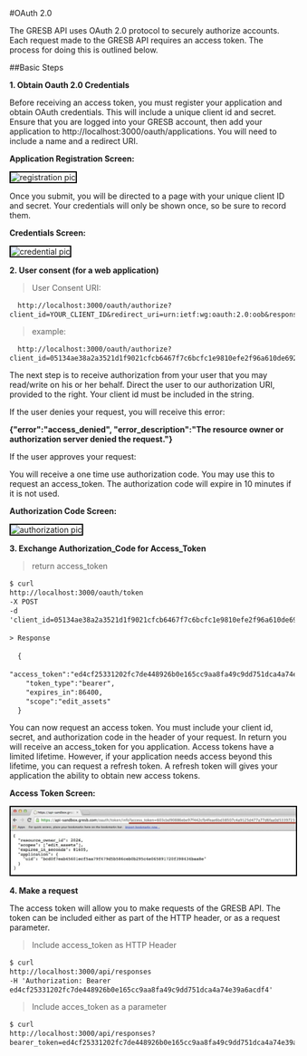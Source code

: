 
#OAuth 2.0 

The GRESB API uses OAuth 2.0 protocol to securely authorize accounts. Each request made to the GRESB API requires an access token.  The process for doing this is outlined below.


##Basic Steps

**1. Obtain Oauth 2.0 Credentials** 

Before receiving an access token, you must register your application and obtain OAuth credentials.  This will include a unique client id and secret.  Ensure that you are logged into your GRESB account, then add your application to http://localhost:3000/oauth/applications.  You will need to include a name and a redirect URI. 

**Application Registration Screen:**

 <img src="/images/oauth_pictures/register.jpg" alt="registration pic" style="border:2px solid black">

Once you submit, you will be directed to a page with your unique client ID and secret.  Your credentials will only be shown once, so be sure to record them.   
 
**Credentials Screen:**

<img src="/images/oauth_pictures/credential.jpg" alt="credential pic" style="border:2px solid black"> 


**2. User consent (for a web application)**

>User Consent URI:

```shell
  http://localhost:3000/oauth/authorize?client_id=YOUR_CLIENT_ID&redirect_uri=urn:ietf:wg:oauth:2.0:oob&response_type=code
```

>example:

```shell
  http://localhost:3000/oauth/authorize?client_id=05134ae38a2a3521d1f9021cfcb6467f7c6bcfc1e9810efe2f96a610de692ee1&redirect_uri=urn:ietf:wg:oauth:2.0:oob&response_type=code
```

The next step is to receive authorization from your user that you may read/write on his or her behalf.  Direct the user to our authorization URI, provided to the right.  Your client id must be included in the string. 


  If the user denies your request, you will receive this error:
  
**{"error":"access_denied",
"error_description":"The resource owner or authorization server denied the request."}**

  If the user approves your request:

  You will receive a one time use authorization code. You may use this to request an access_token.  The authorization code will expire in 10 minutes if it is not used.

**Authorization Code Screen:**

<img src="/images/oauth_pictures/authorization.jpg" alt="authorization pic" style="border:2px solid black">


**3. Exchange Authorization_Code for Access_Token**

>return access_token

```shell
$ curl
http://localhost:3000/oauth/token
-X POST 
-d
'client_id=05134ae38a2a3521d1f9021cfcb6467f7c6bcfc1e9810efe2f96a610de692ee1&client_secret=f779170a0ae17fb1328170f4351e60edd2a7c07954aed8a1a5b72090053e463d&code=fb511743aa477ba718619bf0505cf9b4b34f335cac5f1ae923de6e6482da1eca&grant_type=authorization_code&redirect_uri=urn:ietf:wg:oauth:2.0:oob' 

> Response

  {
    "access_token":"ed4cf25331202fc7de448926b0e165cc9aa8fa49c9dd751dca4a74e39a6acdf4",
    "token_type":"bearer",
    "expires_in":86400,
    "scope":"edit_assets"
  }
```

You can now request an access token.  You must include your client id, secret, and authorization code in the header of your request.  In return you will receive an access_token for you application.  Access tokens have a limited lifetime. However, if your application needs access beyond this lifetime, you can request a refresh token.  A refresh token will gives your application the ability to obtain new access tokens.  

**Access Token Screen:**

<img src="/images/oauth_pictures/access.jpg" alt="access token pic" style="border:2px solid black">


**4. Make a request**

The access token will allow you to make requests of the GRESB API.  The token can be included either as part of the HTTP header, or as a request parameter.  

> Include access_token as HTTP Header

```shell 
$ curl 
http://localhost:3000/api/responses
-H 'Authorization: Bearer ed4cf25331202fc7de448926b0e165cc9aa8fa49c9dd751dca4a74e39a6acdf4' 

```

>Include acces_token as a parameter

```shell
$ curl  
http://localhost:3000/api/responses?bearer_token=ed4cf25331202fc7de448926b0e165cc9aa8fa49c9dd751dca4a74e39a6acdf4
```
